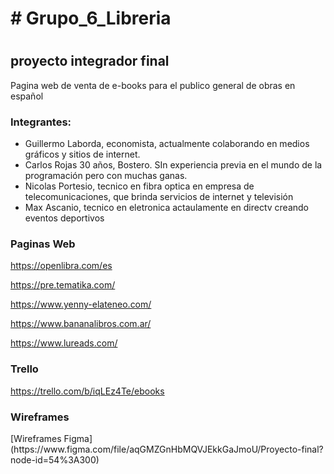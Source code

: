 <h1> # Grupo_6_Libreria <h1>
  <h2>proyecto integrador final</h2>

Pagina web de venta de e-books para el publico general de obras en español

  <h3> Integrantes: </h3>
  
* Guillermo Laborda, economista, actualmente colaborando en medios gráficos y sitios de internet.
* Carlos Rojas 30 años, Bostero. SIn experiencia previa en el mundo de la programación pero con muchas ganas.
* Nicolas Portesio, tecnico en fibra optica en empresa de telecomunicaciones, que brinda servicios de internet y televisión
* Max Ascanio, tecnico en eletronica actaulamente en directv creando eventos deportivos

<h3>Paginas Web</h3>
  
https://openlibra.com/es
  
https://pre.tematika.com/
  
https://www.yenny-elateneo.com/
  
https://www.bananalibros.com.ar/
  
https://www.lureads.com/

<h3>Trello</h3>

  https://trello.com/b/iqLEz4Te/ebooks
  
  <h3>Wireframes</h3>
  [Wireframes Figma](https://www.figma.com/file/aqGMZGnHbMQVJEkkGaJmoU/Proyecto-final?node-id=54%3A300)

  
